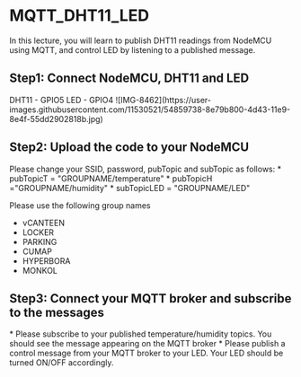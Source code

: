 # MQTT_DHT11_LED

In this lecture, you will learn to publish DHT11 readings from NodeMCU using MQTT, and control LED by listening to a published message.

<H2>Step1: Connect NodeMCU, DHT11 and LED </H2>
DHT11 - GPIO5
LED - GPIO4
![IMG-8462](https://user-images.githubusercontent.com/11530521/54859738-8e79b800-4d43-11e9-8e4f-55dd2902818b.jpg)

<H2>Step2: Upload the code to your NodeMCU </H2>
Please change your SSID, password, pubTopic and subTopic as follows:
* pubTopicT = "GROUPNAME/temperature"
* pubTopicH ="GROUPNAME/humidity"
* subTopicLED = "GROUPNAME/LED"

Please use the following group names
 * vCANTEEN
 * LOCKER
 * PARKING
 * CUMAP
 * HYPERBORA
 * MONKOL
 
 <H2>Step3: Connect your MQTT broker and subscribe to the messages</H3>
 * Please subscribe to your published temperature/humidity topics. You should see the message appearing on the MQTT broker
 * Please publish a control message from your MQTT broker to your LED. Your LED should be turned ON/OFF accordingly.
